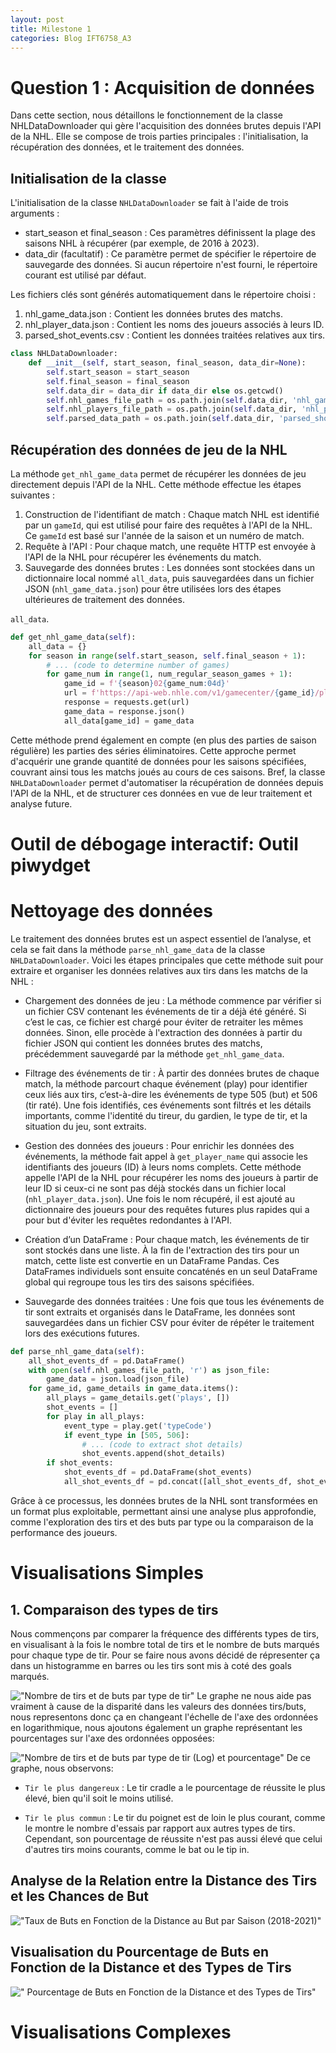 ```yaml
---
layout: post
title: Milestone 1
categories: Blog IFT6758_A3
---
```


# Question 1 : Acquisition de données

Dans cette section, nous détaillons le fonctionnement de la classe NHLDataDownloader qui gère l'acquisition des données brutes depuis l'API de la NHL. Elle se compose de trois parties principales : l'initialisation, la récupération des données, et le traitement des données.

## Initialisation de la classe
L'initialisation de la classe `NHLDataDownloader` se fait à l'aide de trois arguments :

* start_season et final_season : Ces paramètres définissent la plage des saisons NHL à récupérer (par exemple, de 2016 à 2023).
* data_dir (facultatif) : Ce paramètre permet de spécifier le répertoire de sauvegarde des données. Si aucun répertoire n'est fourni, le répertoire courant est utilisé par défaut.

Les fichiers clés sont générés automatiquement dans le répertoire choisi :

1.  nhl_game_data.json : Contient les données brutes des matchs.
2.  nhl_player_data.json : Contient les noms des joueurs associés à leurs ID.
3.  parsed_shot_events.csv : Contient les données traitées relatives aux tirs.

```python
class NHLDataDownloader:
    def __init__(self, start_season, final_season, data_dir=None):
        self.start_season = start_season
        self.final_season = final_season
        self.data_dir = data_dir if data_dir else os.getcwd()
        self.nhl_games_file_path = os.path.join(self.data_dir, 'nhl_game_data.json')
        self.nhl_players_file_path = os.path.join(self.data_dir, 'nhl_player_data.json')
        self.parsed_data_path = os.path.join(self.data_dir, 'parsed_shot_events.csv')
```
## Récupération des données de jeu de la NHL
La méthode `get_nhl_game_data` permet de récupérer les données de jeu directement depuis l'API de la NHL. Cette méthode effectue les étapes suivantes :

1. Construction de l'identifiant de match : Chaque match NHL est identifié par un `gameId`, qui est utilisé pour faire des requêtes à l'API de la NHL. Ce `gameId` est basé sur l'année de la saison et un numéro de match.
2. Requête à l'API : Pour chaque match, une requête HTTP est envoyée à l'API de la NHL pour récupérer les événements du match.
3. Sauvegarde des données brutes : Les données sont stockées dans un dictionnaire local nommé `all_data`, puis sauvegardées dans un fichier JSON (`nhl_game_data.json`) pour être utilisées lors des étapes ultérieures de traitement des données.

 `all_data`.
```python 
def get_nhl_game_data(self):
    all_data = {}
    for season in range(self.start_season, self.final_season + 1):
        # ... (code to determine number of games)
        for game_num in range(1, num_regular_season_games + 1):
            game_id = f'{season}02{game_num:04d}'
            url = f'https://api-web.nhle.com/v1/gamecenter/{game_id}/play-by-play'
            response = requests.get(url)
            game_data = response.json()
            all_data[game_id] = game_data
```

Cette méthode prend également en compte (en plus des parties de saison régulière) les parties des séries éliminatoires. Cette approche permet d'acquérir une grande quantité de données pour les saisons spécifiées, couvrant ainsi tous les matchs joués au cours de ces saisons. Bref, la classe `NHLDataDownloader` permet d'automatiser la récupération de données depuis l'API de la NHL, et de structurer ces données en vue de leur traitement et analyse future.

# Outil de débogage interactif: Outil piwydget


# Nettoyage des données 
Le traitement des données brutes est un aspect essentiel de l’analyse, et cela se fait dans la méthode `parse_nhl_game_data` de la classe `NHLDataDownloader`. Voici les étapes principales que cette méthode suit pour extraire et organiser les données relatives aux tirs dans les matchs de la NHL :



* Chargement des données de jeu : La méthode commence par vérifier si un fichier CSV contenant les événements de tir a déjà été généré. Si c’est le cas, ce fichier est chargé pour éviter de retraiter les mêmes données. Sinon, elle procède à l'extraction des données à partir du fichier JSON qui contient les données brutes des matchs, précédemment sauvegardé par la méthode `get_nhl_game_data`.

* Filtrage des événements de tir : À partir des données brutes de chaque match, la méthode parcourt chaque événement (play) pour identifier ceux liés aux tirs, c’est-à-dire les événements de type 505 (but) et 506 (tir raté). Une fois identifiés, ces événements sont filtrés et les détails importants, comme l'identité du tireur, du gardien, le type de tir, et la situation du jeu, sont extraits.

* Gestion des données des joueurs : Pour enrichir les données des événements, la méthode fait appel à `get_player_name` qui associe les identifiants des joueurs (ID) à leurs noms complets. Cette méthode appelle l'API de la NHL pour récupérer les noms des joueurs à partir de leur ID si ceux-ci ne sont pas déjà stockés dans un fichier local (`nhl_player_data.json`). Une fois le nom récupéré, il est ajouté au dictionnaire des joueurs pour des requêtes futures plus rapides qui a pour but d'éviter les requêtes redondantes à l'API. 

* Création d’un DataFrame : Pour chaque match, les événements de tir sont stockés dans une liste. À la fin de l'extraction des tirs pour un match, cette liste est convertie en un DataFrame Pandas. Ces DataFrames individuels sont ensuite concaténés en un seul DataFrame global qui regroupe tous les tirs des saisons spécifiées.

* Sauvegarde des données traitées : Une fois que tous les événements de tir sont extraits et organisés dans le DataFrame, les données sont sauvegardées dans un fichier CSV pour éviter de répéter le traitement lors des exécutions futures.

``` python
def parse_nhl_game_data(self):
    all_shot_events_df = pd.DataFrame()
    with open(self.nhl_games_file_path, 'r') as json_file:
        game_data = json.load(json_file)
    for game_id, game_details in game_data.items():
        all_plays = game_details.get('plays', [])
        shot_events = []
        for play in all_plays:
            event_type = play.get('typeCode')
            if event_type in [505, 506]:
                # ... (code to extract shot details)
                shot_events.append(shot_details)
        if shot_events:
            shot_events_df = pd.DataFrame(shot_events)
            all_shot_events_df = pd.concat([all_shot_events_df, shot_events_df], ignore_index=True)
```

Grâce à ce processus, les données brutes de la NHL sont transformées en un format plus exploitable, permettant ainsi une analyse plus approfondie, comme l'exploration des tirs et des buts par type ou la comparaison de la performance des joueurs.


# Visualisations Simples

## 1. Comparaison des types de tirs

Nous commençons par comparer la fréquence des différents types de tirs, en visualisant à la fois le nombre total de tirs et le nombre de buts marqués pour chaque type de tir. Pour se faire nous avons décidé de répresenter ça dans un histogramme en barres ou les tirs sont mis à coté des goals marqués.

!["Nombre de tirs et de buts par type de tir"](/assets/images/Bar_typetirbut.jpg)
Le graphe ne nous aide pas vraiment à cause de la disparité dans les valeurs des données tirs/buts, nous representons donc ça en changeant l'échelle de l'axe des ordonnées en logarithmique, nous ajoutons également un graphe représentant les pourcentages sur l'axe des ordonnées opposées:
<!-- !["Sous figure ombre de tirs et de buts par type de tir"](/assets/images/Sousfigure_Bartypetirbut.jpg)"""-->
!["Nombre de tirs et de buts par type de tir (Log) et pourcentage"](/assets/images/Log_bar_typetirbut.jpg)
De ce graphe, nous observons:
* `Tir le plus dangereux` : Le tir cradle a le pourcentage de réussite le plus élevé, bien qu'il soit le moins utilisé.

* `Tir le plus commun` : Le tir du poignet est de loin le plus courant, comme le montre le nombre d'essais par rapport aux autres types de tirs. Cependant, son pourcentage de réussite n'est pas aussi élevé que celui d'autres tirs moins courants, comme le bat ou le tip in.

## Analyse de la Relation entre la Distance des Tirs et les Chances de But
!["Taux de Buts en Fonction de la Distance au But par Saison (2018-2021)"](/assets/images/Tauxdebutdistance.jpg)


## Visualisation du Pourcentage de Buts en Fonction de la Distance et des Types de Tirs
![" Pourcentage de Buts en Fonction de la Distance et des Types de Tirs"](/assets/images/Heatmap_but_distance.jpg)

# Visualisations Complexes

